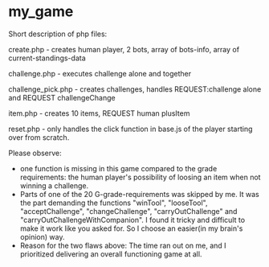 my_game
=======
Short description of php files:

create.php - creates human player, 2 bots, array of bots-info, array of current-standings-data

challenge.php - executes challenge alone and together

challenge_pick.php - creates challenges, handles REQUEST:challenge alone and REQUEST challengeChange

item.php - creates 10 items, REQUEST human plusItem

reset.php - only handles the click function in base.js of the player starting over from scratch.

Please observe: 
- one function is missing in this game compared to the grade requirements: the human player's possibility of loosing an item when not winning a challenge. 
- Parts of one of the 20 G-grade-requirements was skipped by me. It was the part demanding the functions "winTool", "looseTool", "acceptChallenge", "changeChallenge", "carryOutChallenge" and "carryOutChallengeWithCompanion". I found it tricky and difficult to make it work like you asked for. So I choose an easier(in my brain's opinion) way. 
- Reason for the two flaws above: The time ran out on me, and I prioritized delivering an overall functioning game at all.
